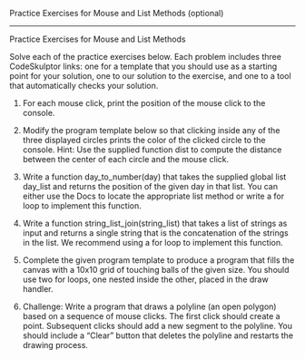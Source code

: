 Practice Exercises for Mouse and List Methods (optional)
________________________________________
Practice Exercises for Mouse and List Methods 

Solve each of the practice exercises below. Each problem includes three CodeSkulptor links: one for a template that you should
use as a starting point for your solution, one to our solution to the exercise, and one to a tool that automatically checks your solution. 
1.	For each mouse click, print the position of the mouse click to the console. 

2.	Modify the program template below so that clicking inside any of the three displayed circles prints the color of the clicked circle 
to the console. Hint: Use the supplied function dist to compute the distance between the center of each circle and the mouse click. 

3.	Write a function day_to_number(day) that takes the supplied global list day_list and returns the position of the given day in that list.
You can either use the Docs to locate the appropriate list method or write a for loop to implement this function. 

4.	Write a function string_list_join(string_list) that takes a list of strings as input and returns a single string that is the 
concatenation of the strings in the list. We recommend using a for loop to implement this function.

5.	Complete the given program template to produce a program that fills the canvas with a 10x10 grid of touching balls of the given size. 
You should use two for loops, one nested inside the other, placed in the draw handler.

6.	Challenge: Write a program that draws a polyline (an open polygon) based on a sequence of mouse clicks. The first click should create
a point. Subsequent clicks should add a new segment to the polyline. You should include a “Clear” button that deletes the polyline and 
restarts the drawing process.
